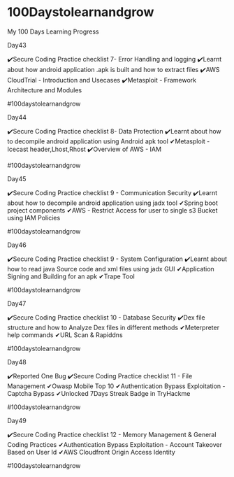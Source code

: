 # 100Daystolearnandgrow
My 100 Days Learning Progress





Day43

✔️Secure Coding Practice checklist 7- Error Handling and logging
✔️Learnt about how android application .apk is built and how to extract files
✔️AWS CloudTrial - Introduction and Usecases 
✔️Metasploit - Framework Architecture and Modules

#100daystolearnandgrow



Day44

✔️Secure Coding Practice checklist 8- Data Protection
✔️Learnt about how to decompile android application using Android apk tool
✔Metasploit - Icecast header,Lhost,Rhost
✔️Overview of AWS - IAM 

#100daystolearnandgrow

Day45

✔️Secure Coding Practice checklist 9 - Communication Security
✔️Learnt about how to decompile android application using jadx tool
✔Spring boot project components
✔AWS - Restrict Access for user to single s3 Bucket using IAM Policies

#100daystolearnandgrow

Day46

✔️Secure Coding Practice checklist 9 - System Configuration
✔️Learnt about how to read java Source code and xml files using jadx GUI
✔Application Signing and Building for an apk
✔Trape Tool 

#100daystolearnandgrow


Day47

✔️Secure Coding Practice checklist 10 - Database Security
✔️Dex file structure and how to Analyze Dex files in different methods
✔Meterpreter help commands
✔URL Scan & Rapiddns

#100daystolearnandgrow


Day48

✔️Reported One Bug 
✔️Secure Coding Practice checklist 11 - File Management
✔Owasp Mobile Top 10
✔Authentication Bypass Exploitation - Captcha Bypass
✔Unlocked 7Days Streak Badge in TryHackme


#100daystolearnandgrow


Day49

✔️Secure Coding Practice checklist 12 - Memory Management & General Coding Practices
✔Authentication Bypass Exploitation - Account Takeover Based on User Id
✔AWS Cloudfront Origin Access Identity


#100daystolearnandgrow
